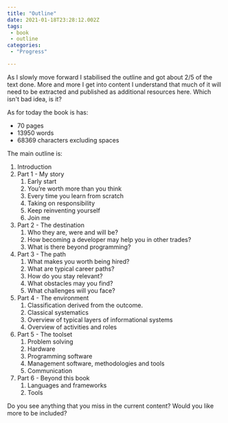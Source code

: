 ```yaml
---
title: "Outline"
date: 2021-01-18T23:28:12.002Z
tags: 
 - book
 - outline
categories: 
 - "Progress"

---
```


As I slowly move forward I stabilised the outline and got about 2/5 of the text done. More and more I get into content I understand
that much of it will need to be extracted and published as additional resources here. Which isn't bad idea, is it?

As for today the book is has:
 * 70 pages
 * 13950 words
 * 68369 characters excluding spaces

The main outline is:

1. Introduction
1. Part 1 - My story
    1. Early start
    1. You’re worth more than you think
    1. Every time you learn from scratch
    1. Taking on responsibility
    1. Keep reinventing yourself
    1. Join me
1. Part 2 - The destination
    1. Who they are, were and will be?
    1. How becoming a developer may help you in other trades?
    1. What is there beyond programming?
1. Part 3 - The path
    1. What makes you worth being hired?
    1. What are typical career paths?
    1. How do you stay relevant?
    1. What obstacles may you find?
    1. What challenges will you face?
1. Part 4 - The environment
    1. Classification derived from the outcome.
    1. Classical systematics
    1. Overview of typical layers of informational systems
    1. Overview of activities and roles
1. Part 5 - The toolset
    1. Problem solving
    1. Hardware
    1. Programming software
    1. Management software, methodologies and tools
    1. Communication
1. Part 6 - Beyond this book
    1. Languages and frameworks
    1. Tools

Do you see anything that you miss in the current content? Would you like more to be included?

